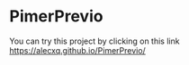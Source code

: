# PimerPrevio

You can try  this project by clicking on this link https://alecxq.github.io/PimerPrevio/
